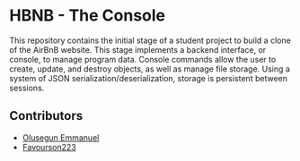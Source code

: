 # HBNB - The Console

This repository contains the initial stage of a student project to build a clone of the AirBnB website. This stage implements a backend interface, or console, to manage program data. Console commands allow the user to create, update, and destroy objects, as well as manage file storage. Using a system of JSON serialization/deserialization, storage is persistent between sessions.


## Contributors
* [Olusegun Emmanuel](https://github.com/CodewithSegNet/AirBnB_clone/)
* [Favourson223](https://github.com/Favourson223/AirBnB_clone)
